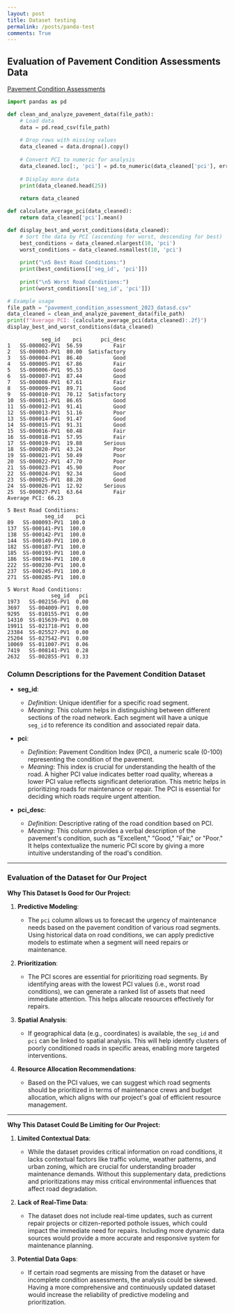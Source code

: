 ```yaml
---
layout: post
title: Dataset testing
permalink: /posts/panda-test
comments: True
---
```


## Evaluation of Pavement Condition Assessments Data
[Pavement Condition Assessments](https://data.sandiego.gov/datasets/streets-overall-condition-index/)


```python
import pandas as pd

def clean_and_analyze_pavement_data(file_path):
    # Load data
    data = pd.read_csv(file_path)
    
    # Drop rows with missing values
    data_cleaned = data.dropna().copy()
    
    # Convert PCI to numeric for analysis
    data_cleaned.loc[:, 'pci'] = pd.to_numeric(data_cleaned['pci'], errors='coerce')
    
    # Display more data
    print(data_cleaned.head(25))
    
    return data_cleaned

def calculate_average_pci(data_cleaned):
    return data_cleaned['pci'].mean()

def display_best_and_worst_conditions(data_cleaned):
    # Sort the data by PCI (ascending for worst, descending for best)
    best_conditions = data_cleaned.nlargest(10, 'pci')
    worst_conditions = data_cleaned.nsmallest(10, 'pci')
    
    print("\n5 Best Road Conditions:")
    print(best_conditions[['seg_id', 'pci']])
    
    print("\n5 Worst Road Conditions:")
    print(worst_conditions[['seg_id', 'pci']])

# Example usage
file_path = "pavement_condition_assessment_2023_datasd.csv"
data_cleaned = clean_and_analyze_pavement_data(file_path)
print(f"Average PCI: {calculate_average_pci(data_cleaned):.2f}")
display_best_and_worst_conditions(data_cleaned)
```

               seg_id    pci      pci_desc
    1   SS-000002-PV1  56.59          Fair
    2   SS-000003-PV1  80.00  Satisfactory
    3   SS-000004-PV1  86.40          Good
    4   SS-000005-PV1  67.86          Fair
    5   SS-000006-PV1  95.53          Good
    6   SS-000007-PV1  87.44          Good
    7   SS-000008-PV1  67.61          Fair
    8   SS-000009-PV1  89.71          Good
    9   SS-000010-PV1  70.12  Satisfactory
    10  SS-000011-PV1  86.65          Good
    11  SS-000012-PV1  91.41          Good
    12  SS-000013-PV1  51.16          Poor
    13  SS-000014-PV1  91.47          Good
    14  SS-000015-PV1  91.31          Good
    15  SS-000016-PV1  60.48          Fair
    16  SS-000018-PV1  57.95          Fair
    17  SS-000019-PV1  19.88       Serious
    18  SS-000020-PV1  43.24          Poor
    19  SS-000021-PV1  50.49          Poor
    20  SS-000022-PV1  47.70          Poor
    21  SS-000023-PV1  45.90          Poor
    22  SS-000024-PV1  92.34          Good
    23  SS-000025-PV1  88.20          Good
    24  SS-000026-PV1  12.92       Serious
    25  SS-000027-PV1  63.64          Fair
    Average PCI: 66.23
    
    5 Best Road Conditions:
                seg_id    pci
    89   SS-000093-PV1  100.0
    137  SS-000141-PV1  100.0
    138  SS-000142-PV1  100.0
    144  SS-000149-PV1  100.0
    182  SS-000187-PV1  100.0
    185  SS-000193-PV1  100.0
    186  SS-000194-PV1  100.0
    222  SS-000230-PV1  100.0
    237  SS-000245-PV1  100.0
    271  SS-000285-PV1  100.0
    
    5 Worst Road Conditions:
                  seg_id   pci
    1973   SS-002156-PV1  0.00
    3697   SS-004009-PV1  0.00
    9295   SS-010155-PV1  0.00
    14310  SS-015639-PV1  0.00
    19911  SS-021718-PV1  0.00
    23384  SS-025527-PV1  0.00
    25204  SS-027542-PV1  0.00
    10069  SS-011007-PV1  0.06
    7419   SS-008141-PV1  0.28
    2632   SS-002855-PV1  0.33


### Column Descriptions for the Pavement Condition Dataset

- **seg_id**: 
  - *Definition*: Unique identifier for a specific road segment.
  - *Meaning*: This column helps in distinguishing between different sections of the road network. Each segment will have a unique `seg_id` to reference its condition and associated repair data.
  
- **pci**: 
  - *Definition*: Pavement Condition Index (PCI), a numeric scale (0-100) representing the condition of the pavement.
  - *Meaning*: This index is crucial for understanding the health of the road. A higher PCI value indicates better road quality, whereas a lower PCI value reflects significant deterioration. This metric helps in prioritizing roads for maintenance or repair. The PCI is essential for deciding which roads require urgent attention.

- **pci_desc**: 
  - *Definition*: Descriptive rating of the road condition based on PCI.
  - *Meaning*: This column provides a verbal description of the pavement's condition, such as "Excellent," "Good," "Fair," or "Poor." It helps contextualize the numeric PCI score by giving a more intuitive understanding of the road's condition.

---

### Evaluation of the Dataset for Our Project

**Why This Dataset Is Good for Our Project:**

1. **Predictive Modeling**:
   - The `pci` column allows us to forecast the urgency of maintenance needs based on the pavement condition of various road segments. Using historical data on road conditions, we can apply predictive models to estimate when a segment will need repairs or maintenance.

2. **Prioritization**:
   - The PCI scores are essential for prioritizing road segments. By identifying areas with the lowest PCI values (i.e., worst road conditions), we can generate a ranked list of assets that need immediate attention. This helps allocate resources effectively for repairs.

3. **Spatial Analysis**:
   - If geographical data (e.g., coordinates) is available, the `seg_id` and `pci` can be linked to spatial analysis. This will help identify clusters of poorly conditioned roads in specific areas, enabling more targeted interventions.

4. **Resource Allocation Recommendations**:
   - Based on the PCI values, we can suggest which road segments should be prioritized in terms of maintenance crews and budget allocation, which aligns with our project's goal of efficient resource management.

---

**Why This Dataset Could Be Limiting for Our Project:**

1. **Limited Contextual Data**:
   - While the dataset provides critical information on road conditions, it lacks contextual factors like traffic volume, weather patterns, and urban zoning, which are crucial for understanding broader maintenance demands. Without this supplementary data, predictions and prioritizations may miss critical environmental influences that affect road degradation.
  
2. **Lack of Real-Time Data**:
   - The dataset does not include real-time updates, such as current repair projects or citizen-reported pothole issues, which could impact the immediate need for repairs. Including more dynamic data sources would provide a more accurate and responsive system for maintenance planning.

3. **Potential Data Gaps**:
   - If certain road segments are missing from the dataset or have incomplete condition assessments, the analysis could be skewed. Having a more comprehensive and continuously updated dataset would increase the reliability of predictive modeling and prioritization.
